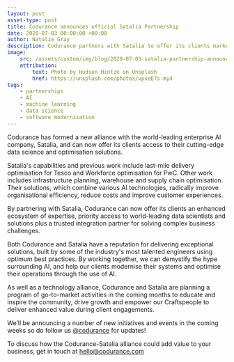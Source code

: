 ```yaml
---
layout: post
asset-type: post
title: Codurance announces official Satalia Partnership
date: 2020-07-03 00:00:00 +00:00
author: Natalie Gray
description: Codurance partners with Satalia to offer its clients market leading AI-powered optimisation capability
image:
    src: /assets/custom/img/blog/2020-07-03-satalia-partnership-announcement/banner.jpeg
    attribution: 
        text: Photo by Hudson Hintze on Unsplash
        href: https://unsplash.com/photos/vpxeE7s-my4
tags:
    - partnerships
    - AI
    - machine learning
    - data science
    - software modernisation
---
```


Codurance has formed a new alliance with the world-leading enterprise AI company, Satalia, and can now offer its clients access to their cutting-edge data science and optimisation solutions.

Satalia's capabilities and previous work include last-mile delivery optimisation for Tesco and Workforce optimisation for PwC. Other work includes infrastructure planning, warehouse and supply chain optimisation. Their solutions, which combine various AI technologies, radically improve organisational efficiency, reduce costs and improve customer experiences.

By partnering with Satalia, Codurance can now offer its clients an enhanced ecosystem of expertise, priority access to world-leading data scientists and solutions plus a trusted integration partner for solving complex business challenges.

Both Codurance and Satalia have a reputation for delivering exceptional solutions, built by some of the industry's most talented engineers using optimum best practices. By working together, we can demystify the hype surrounding AI, and help our clients modernise their systems and optimise their operations through the use of AI.

As well as a technology alliance, Codurance and Satalia are planning a program of go-to-market activities in the coming months to educate and inspire the community, drive growth and empower our Craftspeople to deliver enhanced value during client engagements.

We’ll be announcing a number of new initiatives and events in the coming weeks so do follow us [@codurance](https://twitter.com/codurance) for updates!

To discuss how the Codurance-Satalia alliance could add value to your business, get in touch at [hello@codurance.com](mailto:hello@codurnace.com) 
